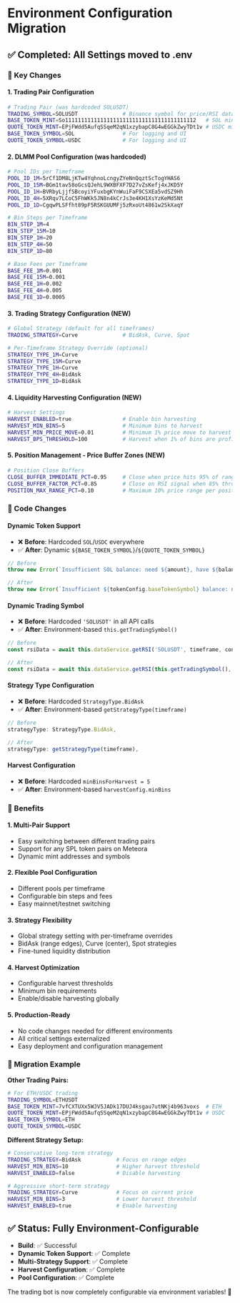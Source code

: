 # Environment Configuration Migration

## ✅ Completed: All Settings moved to .env

### 🎯 Key Changes

#### 1. **Trading Pair Configuration**
```bash
# Trading Pair (was hardcoded SOLUSDT)
TRADING_SYMBOL=SOLUSDT              # Binance symbol for price/RSI data
BASE_TOKEN_MINT=So11111111111111111111111111111111111111112   # SOL mint
QUOTE_TOKEN_MINT=EPjFWdd5AufqSSqeM2qN1xzybapC8G4wEGGkZwyTDt1v # USDC mint
BASE_TOKEN_SYMBOL=SOL               # For logging and UI
QUOTE_TOKEN_SYMBOL=USDC             # For logging and UI
```

#### 2. **DLMM Pool Configuration** (was hardcoded)
```bash
# Pool IDs per Timeframe
POOL_ID_1M=5rCf1DM8LjKTw4YqhnoLcngyZYeNnQqztScTogYHAS6
POOL_ID_15M=BGm1tav58oGcsQJehL9WXBFXF7D27vZsKefj4xJKD5Y
POOL_ID_1H=BVRbyLjjfSBcoyiYFuxbgKYnWuiFaF9CSXEa5vdSZ9Hh
POOL_ID_4H=5XRqv7LCoC5FhWKk5JN8n4kCrJs3e4KH1XsYzKeMd5Nt
POOL_ID_1D=CgqwPLSFfht89pF5RSKGUUMFj5zRxoUt4861w2SkXaqY

# Bin Steps per Timeframe
BIN_STEP_1M=4
BIN_STEP_15M=10
BIN_STEP_1H=20
BIN_STEP_4H=50
BIN_STEP_1D=80

# Base Fees per Timeframe
BASE_FEE_1M=0.001
BASE_FEE_15M=0.001
BASE_FEE_1H=0.002
BASE_FEE_4H=0.005
BASE_FEE_1D=0.0005
```

#### 3. **Trading Strategy Configuration** (NEW)
```bash
# Global Strategy (default for all timeframes)
TRADING_STRATEGY=Curve              # BidAsk, Curve, Spot

# Per-Timeframe Strategy Override (optional)
STRATEGY_TYPE_1M=Curve              
STRATEGY_TYPE_15M=Curve
STRATEGY_TYPE_1H=Curve
STRATEGY_TYPE_4H=BidAsk
STRATEGY_TYPE_1D=BidAsk
```

#### 4. **Liquidity Harvesting Configuration** (NEW)
```bash
# Harvest Settings
HARVEST_ENABLED=true                # Enable bin harvesting
HARVEST_MIN_BINS=5                  # Minimum bins to harvest
HARVEST_MIN_PRICE_MOVE=0.01         # Minimum 1% price move to harvest
HARVEST_BPS_THRESHOLD=100           # Harvest when 1% of bins are profitable
```

#### 5. **Position Management - Price Buffer Zones** (NEW)
```bash
# Position Close Buffers
CLOSE_BUFFER_IMMEDIATE_PCT=0.95     # Close when price hits 95% of range boundary
CLOSE_BUFFER_FACTOR_PCT=0.85        # Close on RSI signal when 85% through range
POSITION_MAX_RANGE_PCT=0.10         # Maximum 10% price range per position
```

### 🔄 Code Changes

#### **Dynamic Token Support**
- ❌ **Before**: Hardcoded `SOL`/`USDC` everywhere
- ✅ **After**: Dynamic `${BASE_TOKEN_SYMBOL}`/`${QUOTE_TOKEN_SYMBOL}`

```typescript
// Before
throw new Error(`Insufficient SOL balance: need ${amount}, have ${balance.sol}`);

// After  
throw new Error(`Insufficient ${tokenConfig.baseTokenSymbol} balance: need ${amount}, have ${balance.sol}`);
```

#### **Dynamic Trading Symbol**
- ❌ **Before**: Hardcoded `'SOLUSDT'` in all API calls
- ✅ **After**: Environment-based `this.getTradingSymbol()`

```typescript
// Before
const rsiData = await this.dataService.getRSI('SOLUSDT', timeframe, config.rsiPeriod);

// After
const rsiData = await this.dataService.getRSI(this.getTradingSymbol(), timeframe, config.rsiPeriod);
```

#### **Strategy Type Configuration**
- ❌ **Before**: Hardcoded `StrategyType.BidAsk`
- ✅ **After**: Environment-based `getStrategyType(timeframe)`

```typescript
// Before
strategyType: StrategyType.BidAsk,

// After
strategyType: getStrategyType(timeframe),
```

#### **Harvest Configuration**
- ❌ **Before**: Hardcoded `minBinsForHarvest = 5`
- ✅ **After**: Environment-based `harvestConfig.minBins`

### 🚀 Benefits

#### 1. **Multi-Pair Support**
- Easy switching between different trading pairs
- Support for any SPL token pairs on Meteora
- Dynamic mint addresses and symbols

#### 2. **Flexible Pool Configuration**
- Different pools per timeframe
- Configurable bin steps and fees
- Easy mainnet/testnet switching

#### 3. **Strategy Flexibility**
- Global strategy setting with per-timeframe overrides
- BidAsk (range edges), Curve (center), Spot strategies
- Fine-tuned liquidity distribution

#### 4. **Harvest Optimization**
- Configurable harvest thresholds
- Minimum bin requirements
- Enable/disable harvesting globally

#### 5. **Production-Ready**
- No code changes needed for different environments
- All critical settings externalized
- Easy deployment and configuration management

### 📝 Migration Example

**Other Trading Pairs:**
```bash
# For ETH/USDC trading
TRADING_SYMBOL=ETHUSDT
BASE_TOKEN_MINT=7vfCXTUXx5WJV5JADk17DUJ4ksgau7utNKj4b963voxs  # ETH
QUOTE_TOKEN_MINT=EPjFWdd5AufqSSqeM2qN1xzybapC8G4wEGGkZwyTDt1v # USDC
BASE_TOKEN_SYMBOL=ETH
QUOTE_TOKEN_SYMBOL=USDC
```

**Different Strategy Setup:**
```bash
# Conservative long-term strategy
TRADING_STRATEGY=BidAsk           # Focus on range edges
HARVEST_MIN_BINS=10               # Higher harvest threshold
HARVEST_ENABLED=false             # Disable harvesting

# Aggressive short-term strategy  
TRADING_STRATEGY=Curve            # Focus on current price
HARVEST_MIN_BINS=3                # Lower harvest threshold
HARVEST_ENABLED=true              # Enable harvesting
```

## ✅ Status: Fully Environment-Configurable
- **Build**: ✅ Successful
- **Dynamic Token Support**: ✅ Complete
- **Multi-Strategy Support**: ✅ Complete  
- **Harvest Configuration**: ✅ Complete
- **Pool Configuration**: ✅ Complete

The trading bot is now completely configurable via environment variables! 🎯
